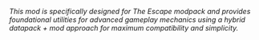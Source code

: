 *This mod is specifically designed for The Escape modpack and provides foundational utilities for advanced gameplay mechanics using a hybrid datapack + mod approach for maximum compatibility and simplicity.*
